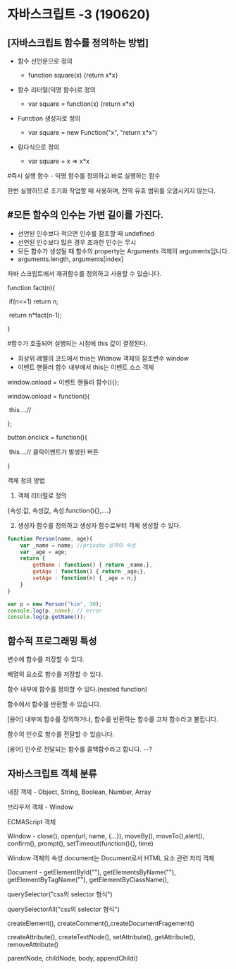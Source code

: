 # 자바스크립트 -3 (190620)



## [자바스크립트 함수를 정의하는 방법]

- 함수 선언문으로 정의

  - function square(x) {return x*x}

- 함수 리터럴(익명 함수)로 정의

  - var square = function(x) {return x*x}

- Function 생성자로 정의

  - var square = new Function("x", "return x*x")

- 람다식으로 정의

  - var square = x => x*x

  

#즉시 실행 함수 - 익명 함수를 정의하고 바로 실행하는 함수

한번 실행하므로 초기화 작업할 때 사용하며, 전역 유효 범위를 오염시키지 않는다.



## #모든 함수의 인수는 가변 길이를 가진다.

- 선언된 인수보다 적으면 인수를 참조할 때 undefined
- 선언된 인수보다 많은 경우 초과한 인수는 무시
- 모든 함수가 생성될 때 함수의 property는 Arguments 객체의 arguments입니다. 
- arguments.length, arguments[index]

자바 스크립트에서 재귀함수를 정의하고 사용할 수 있습니다.

function fact(n){

​	if(n<=1) return n;

​	return n*fact(n-1);

}

#함수가 호출되어 실행되는 시점에 this 값이 결정된다. 

- 최상위 레벨의 코드에서 this는 Widnow 객체의 참조변수 window
- 이벤트 핸들러 함수 내부에서 this는 이벤트 소스 객체



window.onload = 이벤트 핸들러 함수(){};

window.onload = function(){

​	this....//	

};

button.onclick = function(){

​	this....// 클릭이벤트가 발생한 버튼

}



객체 정의 방법

1. 객체 리터럴로 정의

{속성:값, 속성값, 속성:function(){},....}

2. 생성자 함수를 정의하고 생성자 함수로부터 객체 생성할 수 있다.

```javascript
function Person(name, age){
	var _name = name; //private 성격의 속성
	var _age = age;
	return {
		getName : function() { return _name;},
		getAge : function() { return _age;},
		setAge : function(n) { _age = n;}
	}
}

var p = new Person("kim", 30);
console.log(p._name); // error
console.log(p.getName());

```



## 함수적 프로그래밍 특성

변수에 함수를 저장할 수 있다.

배열의 요소로 함수를 저장할 수 있다.

함수 내부에 함수를 정의할 수 있다.(nested function)

함수에서 함수를 반환할 수 있습니다.

[용어] 내부에 함수를 정의하거나, 함수를 반환하는 함수를 고차 함수라고 불립니다.

함수의 인수로 함수를 전달할 수 있습니다.

[용어] 인수로 전달되는 함수를 콜백함수라고 합니다. --?



## 자바스크립트 객체 분류

내장 객체 - Object, String, Boolean, Number, Array

브라우저 객체 - Window

ECMAScript 객체



Window - close(), open(url, name, {...}), moveBy(), moveTo(),alert(), confirm(), prompt(), setTimeout(function(){}, time)



Window 객체의 속성 document는 Document로서 HTML 요소 관련 처리 객체

Document - getElementById(""), getElementsByName(""), getElementByTagName(""), getElementByClassName(),

querySelector("css의 selector 형식")

querySelectorAll("css의 selector 형식")

createElement(), createComment(),createDocumentFragement()

createAttribute(), createTextNode(), setAttribute(), getAttribute(), removeAttribute()

parentNode, childNode, body, appendChild()